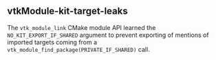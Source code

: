 ## vtkModule-kit-target-leaks

The `vtk_module_link` CMake module API learned the `NO_KIT_EXPORT_IF_SHARED`
argument to prevent exporting of mentions of imported targets coming from a
`vtk_module_find_package(PRIVATE_IF_SHARED)` call.
